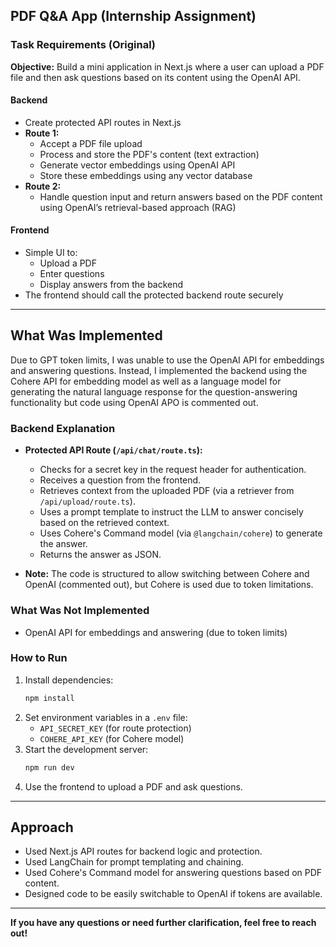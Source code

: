 
## PDF Q&A App (Internship Assignment)

### Task Requirements (Original)

**Objective:** Build a mini application in Next.js where a user can upload a PDF file and then ask questions based on its content using the OpenAI API.

#### Backend
- Create protected API routes in Next.js
- **Route 1:**
    - Accept a PDF file upload
    - Process and store the PDF's content (text extraction)
    - Generate vector embeddings using OpenAI API
    - Store these embeddings using any vector database
- **Route 2:**
    - Handle question input and return answers based on the PDF content using OpenAI’s retrieval-based approach (RAG)

#### Frontend
- Simple UI to:
    - Upload a PDF
    - Enter questions
    - Display answers from the backend
- The frontend should call the protected backend route securely

---

## What Was Implemented

Due to GPT token limits, I was unable to use the OpenAI API for embeddings and answering questions. Instead, I implemented the backend using the Cohere API for embedding model as well as a language model for generating the natural language response for the question-answering functionality but code using OpenAI APO is commented out.

### Backend Explanation

- **Protected API Route (`/api/chat/route.ts`):**
    - Checks for a secret key in the request header for authentication.
    - Receives a question from the frontend.
    - Retrieves context from the uploaded PDF (via a retriever from `/api/upload/route.ts`).
    - Uses a prompt template to instruct the LLM to answer concisely based on the retrieved context.
    - Uses Cohere's Command model (via `@langchain/cohere`) to generate the answer.
    - Returns the answer as JSON.

- **Note:** The code is structured to allow switching between Cohere and OpenAI (commented out), but Cohere is used due to token limitations.

### What Was Not Implemented

- OpenAI API for embeddings and answering (due to token limits)

### How to Run

1. Install dependencies:
     ```bash
     npm install
     ```
2. Set environment variables in a `.env` file:
     - `API_SECRET_KEY` (for route protection)
     - `COHERE_API_KEY` (for Cohere model)
3. Start the development server:
     ```bash
     npm run dev
     ```
4. Use the frontend to upload a PDF and ask questions.

---

## Approach

- Used Next.js API routes for backend logic and protection.
- Used LangChain for prompt templating and chaining.
- Used Cohere's Command model for answering questions based on PDF content.
- Designed code to be easily switchable to OpenAI if tokens are available.

---

**If you have any questions or need further clarification, feel free to reach out!**